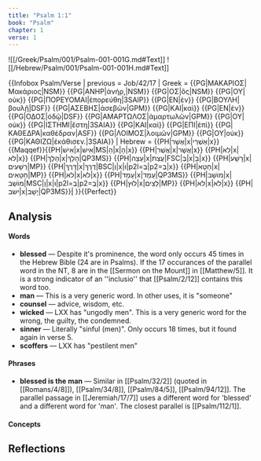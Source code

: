```yaml
---
title: "Psalm 1:1"
book: "Psalm"
chapter: 1
verse: 1
---
```

![[/Greek/Psalm/001/Psalm-001-001G.md#Text]]
![[/Hebrew/Psalm/001/Psalm-001-001H.md#Text]]

{{Infobox Psalm/Verse |
  previous = Job/42/17 |
  Greek = {{PG|ΜΑΚΑΡΙΟΣ|Μακάριος|NSM}} {{PG|ΑΝΗΡ|ἀνήρ,|NSM}} {{PG|ΟΣ|ὃς|NSM}} {{PG|ΟΥ|οὐκ}} {{PG|ΠΟΡΕΥΟΜΑΙ|ἐπορεύθη|3SAIP}} {{PG|ΕΝ|ἐν}} {{PG|ΒΟΥΛΗ|βουλῇ|DSF}} {{PG|ΑΣΕΒΗΣ|ἀσεβῶν|GPM}} {{PG|ΚΑΙ|καὶ}} {{PG|ΕΝ|ἐν}} {{PG|ΟΔΟΣ|ὁδῷ|DSF}} {{PG|ΑΜΑΡΤΩΛΟΣ|ἁμαρτωλῶν|GPM}} {{PG|ΟΥ|οὐκ}} {{PG|ΙΣΤΗΜΙ|ἔστη|3SAIA}} {{PG|ΚΑΙ|καὶ}} {{PG|ΕΠΙ|ἐπὶ}} {{PG|ΚΑΘΕΔΡΑ|καθέδραν|ASF}} {{PG|ΛΟΙΜΟΣ|λοιμῶν|GPM}} {{PG|ΟΥ|οὐκ}} {{PG|ΚΑΘΙΖΩ|ἐκάθισεν.|3SAIA}} |
  Hebrew = {{PH|אֶשֶׁר|x|אַשְׁרֵי|x}}{{Maqqef}}{{PH|אִישׁ|x|אִישׁ|MS|הַ|x|הָ|x}} {{PH|אֲשֶׁר|x|אֲשֶׁר|x}} {{PH|לא|x|לֹא|x}} {{PH|הָלַךְ|x|הָלַךְ|QP3MS}} {{PH|עֵצָה|x|עֲצַת|FSC|בְּ|x|בַּ|x}} {{PH|רָשָׁע|x|רְשָׁעִים|MP}} {{PH|דֶּרֶךְ|x|דֶרֶךְ|BSC|וְ|x|וּ|p2l=בְּ|p2=בְ|x}} {{PH|חַטָּא|x|חַטָּאִים|MP}} {{PH|לא|x|לֹא|x}} {{PH|עָמַד|x|עָמָד|QP3MS}} {{PH|מוֹשָׁב|x|מוֹשַׁב|MSC|וְ|x|וּ|p2l=בְּ|p2=בְ|x}} {{PH|לוּץ|x|לֵצִים|MP}} {{PH|לא|x|לֹא|x}} {{PH|ישב|x|יָשָׁב|QP3MS}}׃|
}}{{Perfect}}

## Analysis

#### Words
- **blessed** — Despite it's prominence, the word only occurs 45 times in the Hebrew Bible (24 are in Psalms).  If the 17 occurances of the parallel word in the NT, 8 are in the [[Sermon on the Mount]] in [[Matthew/5]].  It is a strong indicator of an ''inclusio'' that [[Psalm/2/12]] contains this word too.
- **man** — This is a very generic word.  In other uses, it is "someone"
- **counsel** — advice, wisdom, etc.
- **wicked** — LXX has "ungodly men".  This is a very generic word for the wrong, the guilty, the condemned.
- **sinner** — Literally "sinful (men)".  Only occurs 18 times, but it found again in verse 5.
- **scoffers** — LXX has "pestilent men"

#### Phrases
- **blessed is the man** — Similar in [[Psalm/32/2]] (quoted in [[Romans/4/8]]), [[Psalm/34/8]], [[Psalm/84/5]], [[Psalm/94/12]].  The parallel passage in [[Jeremiah/17/7]] uses a different word for 'blessed' and a different word for 'man'.  The closest parallel is [[Psalm/112/1]].

#### Concepts

## Reflections
